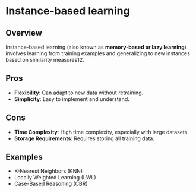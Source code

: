 # Instance-based learning

## Overview

Instance-based learning (also known as **memory-based or lazy learning**) involves learning from training examples and generalizing to new instances based on similarity measures12.

## Pros

- **Flexibility**: Can adapt to new data without retraining.
- **Simplicity**: Easy to implement and understand.

## Cons

- **Time Complexity**: High time complexity, especially with large datasets.
- **Storage Requirements**: Requires storing all training data.

## Examples

- K-Nearest Neighbors (KNN)
- Locally Weighted Learning (LWL)
- Case-Based Reasoning (CBR)